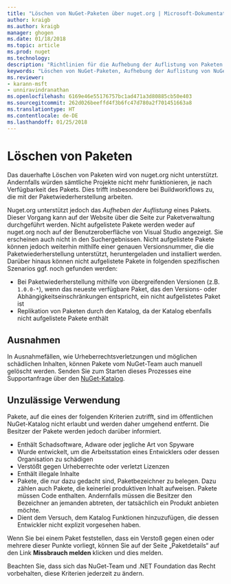```yaml
---
title: "Löschen von NuGet-Paketen über nuget.org | Microsoft-Dokumentation"
author: kraigb
ms.author: kraigb
manager: ghogen
ms.date: 01/18/2018
ms.topic: article
ms.prod: nuget
ms.technology: 
description: "Richtlinien für die Aufhebung der Auflistung von Paketen auf nuget.org. Dauerhaftes Löschen wird nur unterstützt, wenn durch Pakete andere Richtlinien verletzt werden."
keywords: "Löschen von NuGet-Paketen, Aufhebung der Auflistung von NuGet-Paketen, unzulässige Verwendungen von Paketen"
ms.reviewer:
- karann-msft
- unniravindranathan
ms.openlocfilehash: 6169e46e55176757bc1ad471a3d80885cb50e403
ms.sourcegitcommit: 262d026beeffd4f3b6fc47d780a2f701451663a8
ms.translationtype: HT
ms.contentlocale: de-DE
ms.lasthandoff: 01/25/2018
---
```

# <a name="deleting-packages"></a>Löschen von Paketen

Das dauerhafte Löschen von Paketen wird von nuget.org nicht unterstützt. Andernfalls würden sämtliche Projekte nicht mehr funktionieren, je nach Verfügbarkeit des Pakets. Dies trifft insbesondere bei Buildworkflows zu, die mit der Paketwiederherstellung arbeiten.

Nuget.org unterstützt jedoch das *Aufheben der Auflistung* eines Pakets. Dieser Vorgang kann auf der Website über die Seite zur Paketverwaltung durchgeführt werden. Nicht aufgelistete Pakete werden weder auf nuget.org noch auf der Benutzeroberfläche von Visual Studio angezeigt. Sie erscheinen auch nicht in den Suchergebnissen. Nicht aufgelistete Pakete können jedoch weiterhin mithilfe einer genauen Versionsnummer, die die Paketwiederherstellung unterstützt, heruntergeladen und installiert werden. Darüber hinaus können nicht aufgelistete Pakete in folgenden spezifischen Szenarios ggf. noch gefunden werden:

- Bei Paketwiederherstellung mithilfe von übergreifenden Versionen (z.B. `1.0.0-*`), wenn das neueste verfügbare Paket, das den Versions- oder Abhängigkeitseinschränkungen entspricht, ein nicht aufgelistetes Paket ist
- Replikation von Paketen durch den Katalog, da der Katalog ebenfalls nicht aufgelistete Pakete enthält

## <a name="exceptions"></a>Ausnahmen

In Ausnahmefällen, wie Urheberrechtsverletzungen und möglichen schädlichen Inhalten, können Pakete vom NuGet-Team auch manuell gelöscht werden. Senden Sie zum Starten dieses Prozesses eine Supportanfrage über den [NuGet-Katalog](http://www.nuget.org).

## <a name="prohibited-use"></a>Unzulässige Verwendung

Pakete, auf die eines der folgenden Kriterien zutrifft, sind im öffentlichen NuGet-Katalog nicht erlaubt und werden daher umgehend entfernt. Die Besitzer der Pakete werden jedoch darüber informiert.

- Enthält Schadsoftware, Adware oder jegliche Art von Spyware
- Wurde entwickelt, um die Arbeitsstation eines Entwicklers oder dessen Organisation zu schädigen
- Verstößt gegen Urheberrechte oder verletzt Lizenzen
- Enthält illegale Inhalte
- Pakete, die nur dazu gedacht sind, Paketbezeichner zu belegen. Dazu zählen auch Pakete, die keinerlei produktiven Inhalt aufweisen. Pakete müssen Code enthalten. Andernfalls müssen die Besitzer den Bezeichner an jemanden abtreten, der tatsächlich ein Produkt anbieten möchte.
- Dient dem Versuch, dem Katalog Funktionen hinzuzufügen, die dessen Entwickler nicht explizit vorgesehen haben.

Wenn Sie bei einem Paket feststellen, dass ein Verstoß gegen einen oder mehrere dieser Punkte vorliegt, können Sie auf der Seite „Paketdetails“ auf den Link **Missbrauch melden** klicken und dies melden.

Beachten Sie, dass sich das NuGet-Team und .NET Foundation das Recht vorbehalten, diese Kriterien jederzeit zu ändern.

